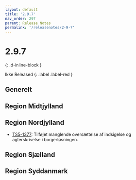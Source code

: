 ```yaml
---
layout: default
title: '2.9.7'
nav_order: 297
parent: Release Notes
permalink: '/releasenotes/2-9-7'
---
```


# 2.9.7
{: .d-inline-block }

Ikke Released
{: .label .label-red }

## Generelt

## Region Midtjylland

## Region Nordjylland
- [TS5-1377](https://sd.trifork.com/browse/TS5-1377): Tilføjet manglende oversættelse af indsigelse og agterskrivelse i borgerløsningen.

## Region Sjælland

## Region Syddanmark

